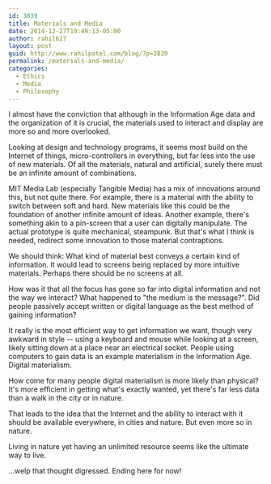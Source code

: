 ```yaml
---
id: 3839
title: Materials and Media
date: 2014-12-27T19:49:13-05:00
author: rahil627
layout: post
guid: http://www.rahilpatel.com/blog/?p=3839
permalink: /materials-and-media/
categories:
  - Ethics
  - Media
  - Philosophy
---
```

I almost have the conviction that although in the Information Age data and the organization of it is crucial, the materials used to interact and display are more so and more overlooked.

Looking at design and technology programs, it seems most build on the Internet of things, micro-controllers in everything, but far less into the use of new materials. Of all the materials, natural and artificial, surely there must  be an infinite amount of combinations.

MIT Media Lab (especially Tangible Media) has a mix of innovations around this, but not quite there. For example, there is a material with the ability to switch between soft and hard. New materials like this could be the foundation of another infinite amount of ideas. Another example, there's something akin to a pin-screen that a user can digitally manipulate. The actual prototype is quite mechanical, steampunk. But that's what I think is needed, redirect some innovation to those material contraptions.

We should think: What kind of material best conveys a certain kind of information. It would lead to screens being replaced by more intuitive materials. Perhaps there should be no screens at all.

How was it that all the focus has gone so far into digital information and not the way we interact? What happened to "the medium is the message?". Did people passively accept written or digital language as the best method of gaining information?

It really is the most efficient way to get information we want, though very awkward in style -- using a keyboard and mouse while looking at a screen, likely sitting down at a place near an electrical socket. People using computers to gain data is an example materialism in the Information Age. Digital materialism.

How come for many people digital materialism is more likely than physical? It's more efficient in getting what's exactly wanted, yet there's far less data than a walk in the city or in nature.

That leads to the idea that the Internet and the ability to interact with it should be available everywhere, in cities and nature. But even more so in nature.

Living in nature yet having an unlimited resource seems like the ultimate way to live.

...welp that thought digressed. Ending here for now!